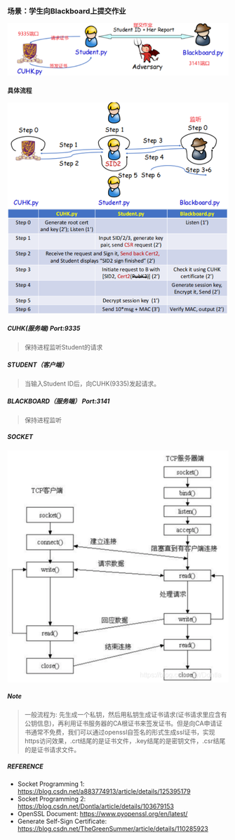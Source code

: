 ### 场景：学生向Blackboard上提交作业

![img.png](source/img.png)

#### 具体流程
![img_3.png](source/img_3.png)
![img_2.png](source/img_2.png)

##### CUHK(服务端) Port:9335
> 保持进程监听Student的请求

##### STUDENT（客户端）
> 当输入Student ID后，向CUHK(9335)发起请求。

##### BLACKBOARD（服务端） Port:3141
> 保持进程监听

##### SOCKET
![img_1.png](source/img_1.png)

##### Note
> 一般流程为: 先生成一个私钥，然后用私钥生成证书请求(证书请求里应含有公钥信息)，再利用证书服务器的CA根证书来签发证书。但是向CA申请证书通常不免费，我们可以通过openssl自签名的形式生成ssl证书，实现https访问效果，.crt结尾的是证书文件，.key结尾的是密钥文件，.csr结尾的是证书请求文件。

##### REFERENCE
- Socket Programming 1: https://blog.csdn.net/a883774913/article/details/125395179
- Socket Programming 2: https://blog.csdn.net/Dontla/article/details/103679153
- OpenSSL Document: https://www.pyopenssl.org/en/latest/
- Generate Self-Sign Certificate: https://blog.csdn.net/TheGreenSummer/article/details/110285923